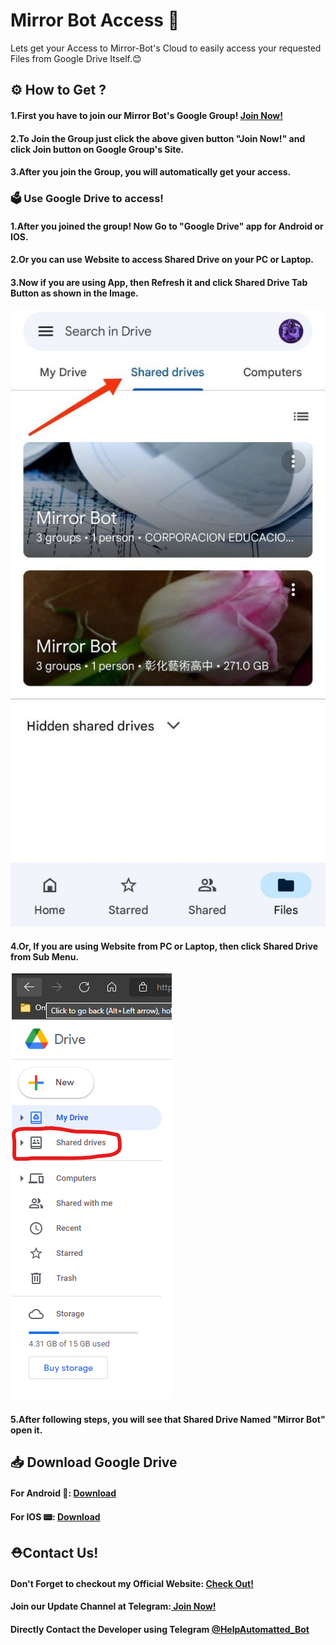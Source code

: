 # Mirror Bot Access 🔐
Lets get your Access to Mirror-Bot's Cloud to easily access your requested Files from Google Drive Itself.😊
## ⚙️ How to Get ?
<h4><b> 1.First you have to join our Mirror Bot's Google Group! <a href="https://bit.ly/Mirror-Bot"> Join Now!</a></b></h4>
<h4><b> 2.To Join the Group just click the above given button "Join Now!" and click Join button on Google Group's Site.</b></h4>
<h4><b> 3.After you join the Group, you will automatically get your access.</b></h4>
<h3> 🗳️ Use Google Drive to access!</h3>
<h4><b> 1.After you joined the group! Now Go to "Google Drive" app for Android or IOS.</b></h4>
<h4><b> 2.Or you can use Website to access Shared Drive on your PC or Laptop.</b></h4>
<h4><b> 3.Now if you are using App, then Refresh it and click Shared Drive Tab Button as shown in the Image.</b></h4>
<img src="Img/4.jpg" alt="1" width="auto" height="10%"> <!---Img already exist that's why--->
<h4><b> 4.Or, If you are using Website from PC or Laptop, then click Shared Drive from Sub Menu.</b></h4>
<img src="Img/5.png" alt="2" width="auto" height="10%"> <!---Img already exist that's why--->
<h4><b> 5.After following steps, you will see that Shared Drive Named "Mirror Bot" open it.</b></h4>
<h2> 📥 Download Google Drive</h2>
<h4> <b>For Android 📱: <a href="https://play.google.com/store/apps/details?id=com.google.android.apps.docs" alt="Download-for-Android"> Download</a></b></h4>
<h4> <b>For IOS 📟: <a href="https://apps.apple.com/in/app/google-drive-online-backup/id507874739"> Download</a></b></h4>
<h2>⛑Contact Us!</h2>
<h4><b>Don't Forget to checkout my Official Website: <a href="https://www.caduceus.ml">Check Out!</a></b></h4>
<h4>Join our Update Channel at Telegram:<a href="https://telegram.me/TheCaduceusUPDATE"> Join Now!</a>
<h4>Directly Contact the Developer using Telegram <a href="https://telegram.me/HelpAutomatted_Bot">@HelpAutomatted_Bot</a></h4>
